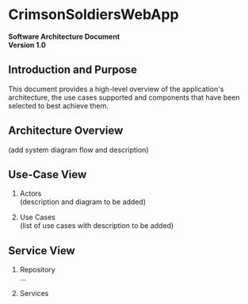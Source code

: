 # CrimsonSoldiersWebApp 
**Software Architecture Document** <br />
**Version 1.0** <br />


## Introduction and Purpose
This document provides a high-level overview of the application's architecture, the use cases supported and components that have been selected to best achieve them. 

## Architecture Overview 
(add system diagram flow and description)

## Use-Case View
1. Actors <br />
(description and diagram to be added)

2. Use Cases  <br />
(list of use cases with description to be added)

## Service View 
1. Repository <br />
...

2. Services  <br />




